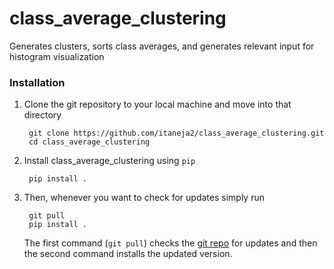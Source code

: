 class\_average\_clustering
==============================

Generates clusters, sorts class averages, and generates relevant input for histogram visualization


### Installation


1. Clone the git repository to your local machine and move into that directory

		git clone https://github.com/itaneja2/class_average_clustering.git
		cd class_average_clustering

3. Install class\_average\_clustering using `pip`

		pip install .

4. Then, whenever you want to check for updates simply run

		git pull
		pip install .
		
	The first command (`git pull`) checks the [git repo](https://github.com/itaneja2/class_average_clustering) for updates and then the second command installs the updated version.


	
